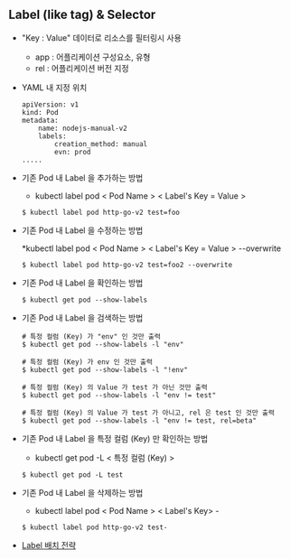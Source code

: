 ## Label (like tag) & Selector
* "Key : Value" 데이터로 리소스를 필터링시 사용

    * app : 어플리케이션 구성요소, 유형
    * rel : 어플리케이션 버전 지정 

* YAML 내 지정 위치
    ```
    apiVersion: v1
    kind: Pod
    metadata:
        name: nodejs-manual-v2
        labels:
            creation_method: manual
            evn: prod
    .....
    ```
* 기존 Pod 내 Label 을 추가하는 방법

    * kubectl label pod < Pod Name > < Label's Key = Value >
    ```
    $ kubectl label pod http-go-v2 test=foo
    ```
* 기존 Pod 내 Label 을 수정하는 방법

    *kubectl label pod < Pod Name > < Label's Key = Value > --overwrite
    ```
    $ kubectl label pod http-go-v2 test=foo2 --overwrite
    ```
* 기존 Pod 내 Label 을 확인하는 방법
    ```
    $ kubectl get pod --show-labels
    ```
* 기존 Pod 내 Label 을 검색하는 방법
    ```
    # 특정 컬럼 (Key) 가 "env" 인 것만 출력
    $ kubectl get pod --show-labels -l "env"

    # 특정 컬럼 (Key) 가 env 인 것만 출력
    $ kubectl get pod --show-labels -l "!env"

    # 특정 컬럼 (Key) 의 Value 가 test 가 아닌 것만 출력
    $ kubectl get pod --show-labels -l "env != test"

    # 특정 컬럼 (Key) 의 Value 가 test 가 아니고, rel 은 test 인 것만 출력
    $ kubectl get pod --show-labels -l "env != test, rel=beta"
    ```
* 기존 Pod 내 Label 을 특정 컬럼 (Key) 만 확인하는 방법

    * kubectl get pod -L < 특정 컬럼 (Key) >
    ```
    $ kubectl get pod -L test
    ```
* 기존 Pod 내 Label 을 삭제하는 방법

    * kubectl label pod < Pod Name > < Label's Key> -
    ```
    $ kubectl label pod http-go-v2 test-
    ```
* [Label 배치 전략][1]


[1]:https://www.replex.io/blog/9-best-practices-and-examples-for-working-with-kubernetes-labels